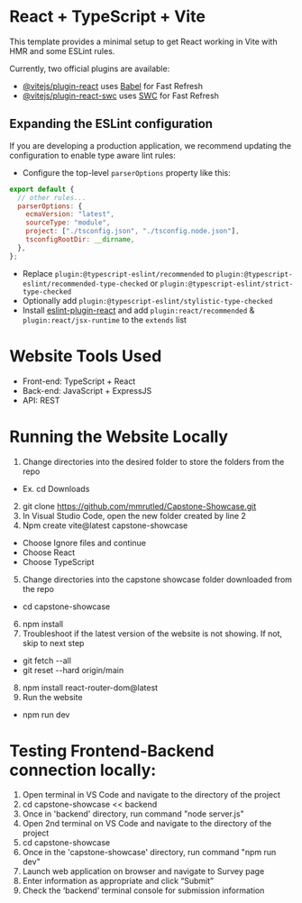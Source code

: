 # React + TypeScript + Vite

This template provides a minimal setup to get React working in Vite with HMR and some ESLint rules.

Currently, two official plugins are available:

- [@vitejs/plugin-react](https://github.com/vitejs/vite-plugin-react/blob/main/packages/plugin-react/README.md) uses [Babel](https://babeljs.io/) for Fast Refresh
- [@vitejs/plugin-react-swc](https://github.com/vitejs/vite-plugin-react-swc) uses [SWC](https://swc.rs/) for Fast Refresh

## Expanding the ESLint configuration

If you are developing a production application, we recommend updating the configuration to enable type aware lint rules:

- Configure the top-level `parserOptions` property like this:

```js
export default {
  // other rules...
  parserOptions: {
    ecmaVersion: "latest",
    sourceType: "module",
    project: ["./tsconfig.json", "./tsconfig.node.json"],
    tsconfigRootDir: __dirname,
  },
};
```

- Replace `plugin:@typescript-eslint/recommended` to `plugin:@typescript-eslint/recommended-type-checked` or `plugin:@typescript-eslint/strict-type-checked`
- Optionally add `plugin:@typescript-eslint/stylistic-type-checked`
- Install [eslint-plugin-react](https://github.com/jsx-eslint/eslint-plugin-react) and add `plugin:react/recommended` & `plugin:react/jsx-runtime` to the `extends` list

# Website Tools Used

- Front-end: TypeScript + React
- Back-end: JavaScript + ExpressJS
- API: REST

# Running the Website Locally

1. Change directories into the desired folder to store the folders from the repo

- Ex. cd Downloads

2. git clone https://github.com/mmrutled/Capstone-Showcase.git
3. In Visual Studio Code, open the new folder created by line 2
4. Npm create vite@latest capstone-showcase

- Choose Ignore files and continue
- Choose React
- Choose TypeScript

5. Change directories into the capstone showcase folder downloaded from the repo

- cd capstone-showcase

6. npm install
7. Troubleshoot if the latest version of the website is not showing. If not, skip to next step

- git fetch --all
- git reset --hard origin/main

8. npm install react-router-dom@latest
9. Run the website

- npm run dev

# Testing Frontend-Backend connection locally:

1. Open terminal in VS Code and navigate to the directory of the project
2. cd capstone-showcase << backend
3. Once in 'backend' directory, run command "node server.js"
4. Open 2nd terminal on VS Code and navigate to the directory of the project
5. cd capstone-showcase
6. Once in the 'capstone-showcase' directory, run command "npm run dev"
7. Launch web application on browser and navigate to Survey page
8. Enter information as appropriate and click “Submit”
9. Check the ‘backend’ terminal console for submission information
